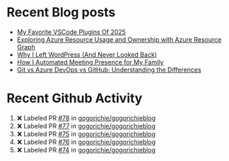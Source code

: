 # Recent Blog posts
<!-- BLOG-POST-LIST:START -->
- [My Favorite VSCode Plugins Of 2025](https://www.gogorichie.com/blog/microsoft/2025_fav_vscode_plugins/)
- [Exploring Azure Resource Usage and Ownership with Azure Resource Graph](https://www.gogorichie.com/blog/microsoft/azure-resource-graph/)
- [Why I Left WordPress &lpar;And Never Looked Back&rpar;](https://www.gogorichie.com/blog/microsoft/so-long-wordpress/)
- [How I Automated Meeting Presence for My Family](https://www.gogorichie.com/blog/office-meeting-indicator/)
- [Git vs Azure DevOps vs GitHub: Understanding the Differences](https://www.gogorichie.com/blog/microsoft/gitvsghvsado/)
<!-- BLOG-POST-LIST:END -->


# Recent Github Activity
<!--START_SECTION:activity-->
1. ❌ Labeled PR [#78](undefined) in [gogorichie/gogorichieblog](https://github.com/gogorichie/gogorichieblog)
2. ❌ Labeled PR [#77](undefined) in [gogorichie/gogorichieblog](https://github.com/gogorichie/gogorichieblog)
3. ❌ Labeled PR [#75](undefined) in [gogorichie/gogorichieblog](https://github.com/gogorichie/gogorichieblog)
4. ❌ Labeled PR [#76](undefined) in [gogorichie/gogorichieblog](https://github.com/gogorichie/gogorichieblog)
5. ❌ Labeled PR [#74](undefined) in [gogorichie/gogorichieblog](https://github.com/gogorichie/gogorichieblog)
<!--END_SECTION:activity-->

